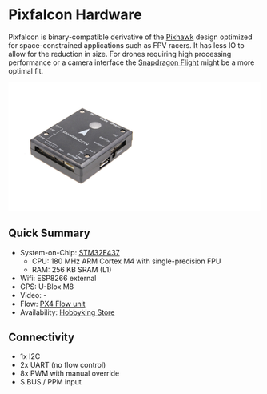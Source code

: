 # Pixfalcon Hardware

Pixfalcon is binary-compatible derivative of the [Pixhawk](hardware-pixhawk.md) design optimized for space-constrained applications such as FPV racers. It has less IO to allow for the reduction in size. For drones requiring high processing performance or a camera interface the [Snapdragon Flight](hardware-snapdragon.md) might be a more optimal fit.

![](images/hardware/hardware-pixfalcon.png)

## Quick Summary

  * System-on-Chip: [STM32F437](http://www.st.com/web/en/catalog/mmc/FM141/SC1169/SS1577/LN1789)
    * CPU: 180 MHz ARM Cortex M4 with single-precision FPU
    * RAM: 256 KB SRAM (L1)
  * Wifi: ESP8266 external
  * GPS: U-Blox M8
  * Video: -
  * Flow: [PX4 Flow unit](http://www.hobbyking.com/hobbyking/store/__66308__HK_Pilot32_Optical_Flow_Kit_With_Sonar.html)
  * Availability: [Hobbyking Store](http://www.hobbyking.com/hobbyking/store/__86437__PixFalcon_Micro_PX4_Autopilot_plus_Micro_M8N_GPS_and_Mega_PBD_Power_Module.html)

## Connectivity

  * 1x I2C
  * 2x UART (no flow control)
  * 8x PWM with manual override
  * S.BUS / PPM input
